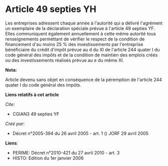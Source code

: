 # Article 49 septies YH

Les entreprises adressent chaque année à l'autorité qui a délivré l'agrément un exemplaire de la déclaration spéciale prévue
à l'article 49 septies YF. Elles communiquent également annuellement à cette même autorité tous renseignements permettant de
vérifier le respect de la condition de financement d'au moins 25 % des investissements par l'entreprise bénéficiaire du
crédit d'impôt prévue au d du XI de l'article 244 quater I du code général des impôts et de la condition de maintien des
emplois créés ou des investissements réalisés prévue au e du même XI.

**Nota:**

Article devenu sans objet en conséquence de la péremption de l'article 244 quater I du code général des impôts.

**Liens relatifs à cet article**

_Cite_:

  - CGIAN3 49 septies YF

_Créé par_:

  - Décret n°2005-394 du 26 avril 2005 - art. 1 () JORF 29 avril 2005

**Liens**:

  - PERIME: Décret n°2010-421  du 27 avril 2010 - art. 3
  - HISTO: Edition du 1er janvier 2006
